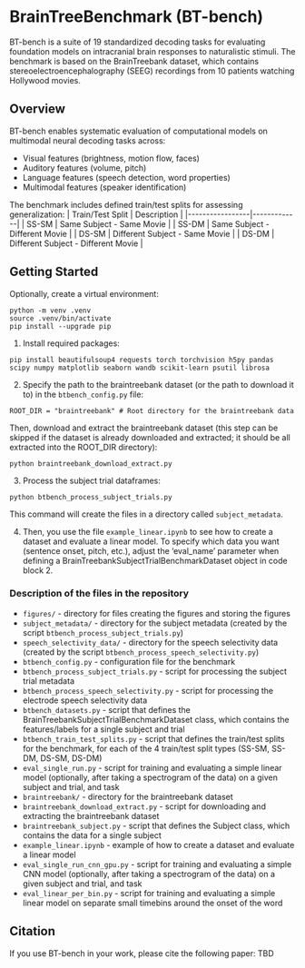 # BrainTreeBenchmark (BT-bench)

BT-bench is a suite of 19 standardized decoding tasks for evaluating foundation models on intracranial brain responses to naturalistic stimuli. The benchmark is based on the BrainTreebank dataset, which contains stereoelectroencephalography (SEEG) recordings from 10 patients watching Hollywood movies.

## Overview

BT-bench enables systematic evaluation of computational models on multimodal neural decoding tasks across:
- Visual features (brightness, motion flow, faces)
- Auditory features (volume, pitch) 
- Language features (speech detection, word properties)
- Multimodal features (speaker identification)

The benchmark includes defined train/test splits for assessing generalization:
| Train/Test Split | Description |
|-----------------|-------------|
| SS-SM | Same Subject - Same Movie |
| SS-DM | Same Subject - Different Movie | 
| DS-SM | Different Subject - Same Movie |
| DS-DM | Different Subject - Different Movie |

## Getting Started

Optionally, create a virtual environment:
```
python -m venv .venv
source .venv/bin/activate
pip install --upgrade pip
```

1. Install required packages:
```
pip install beautifulsoup4 requests torch torchvision h5py pandas scipy numpy matplotlib seaborn wandb scikit-learn psutil librosa
```

2. Specify the path to the braintreebank dataset (or the path to download it to) in the `btbench_config.py` file: 
```
ROOT_DIR = "braintreebank" # Root directory for the braintreebank data
```
Then, download and extract the braintreebank dataset (this step can be skipped if the dataset is already downloaded and extracted; it should be all extracted into the ROOT_DIR directory):
```
python braintreebank_download_extract.py
```

3. Process the subject trial dataframes:
```
python btbench_process_subject_trials.py
```
This command will create the files in a directory called `subject_metadata`.

4. Then, you use the file `example_linear.ipynb` to see how to create a dataset and evaluate a linear model.
To specify which data you want (sentence onset, pitch, etc.), adjust the ‘eval_name’ parameter when defining a BrainTreebankSubjectTrialBenchmarkDataset
object in code block 2. 

### Description of the files in the repository
- `figures/` - directory for files creating the figures and storing the figures
- `subject_metadata/` - directory for the subject metadata (created by the script `btbench_process_subject_trials.py`)
- `speech_selectivity_data/` - directory for the speech selectivity data (created by the script `btbench_process_speech_selectivity.py`)
- `btbench_config.py` - configuration file for the benchmark
- `btbench_process_subject_trials.py` - script for processing the subject trial metadata
- `btbench_process_speech_selectivity.py` - script for processing the electrode speech selectivity data
- `btbench_datasets.py` - script that defines the BrainTreebankSubjectTrialBenchmarkDataset class, which contains the features/labels for a single subject and trial
- `btbench_train_test_splits.py` - script that defines the train/test splits for the benchmark, for each of the 4 train/test split types (SS-SM, SS-DM, DS-SM, DS-DM)
- `eval_single_run.py` - script for training and evaluating a simple linear model (optionally, after taking a spectrogram of the data) on a given subject and trial, and task
- `braintreebank/` - directory for the braintreebank dataset
- `braintreebank_download_extract.py` - script for downloading and extracting the braintreebank dataset
- `braintreebank_subject.py` - script that defines the Subject class, which contains the data for a single subject
- `example_linear.ipynb` - example of how to create a dataset and evaluate a linear model
- `eval_single_run_cnn_gpu.py` - script for training and evaluating a simple CNN model (optionally, after taking a spectrogram of the data) on a given subject and trial, and task
- `eval_linear_per_bin.py` - script for training and evaluating a simple linear model on separate small timebins around the onset of the word

## Citation

If you use BT-bench in your work, please cite the following paper:
TBD